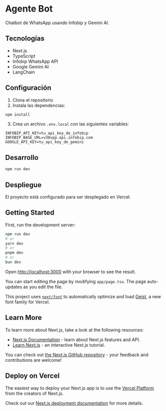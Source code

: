 # Agente Bot

Chatbot de WhatsApp usando Infobip y Gemini AI.

## Tecnologías
- Next.js
- TypeScript
- Infobip WhatsApp API
- Google Gemini AI
- LangChain

## Configuración
1. Clona el repositorio
2. Instala las dependencias:
```bash
npm install
```
3. Crea un archivo `.env.local` con las siguientes variables:
```
INFOBIP_API_KEY=tu_api_key_de_infobip
INFOBIP_BASE_URL=v38vpp.api.infobip.com
GOOGLE_API_KEY=tu_api_key_de_gemini
```

## Desarrollo
```bash
npm run dev
```

## Despliegue
El proyecto está configurado para ser desplegado en Vercel.

## Getting Started

First, run the development server:

```bash
npm run dev
# or
yarn dev
# or
pnpm dev
# or
bun dev
```

Open [http://localhost:3000](http://localhost:3000) with your browser to see the result.

You can start editing the page by modifying `app/page.tsx`. The page auto-updates as you edit the file.

This project uses [`next/font`](https://nextjs.org/docs/app/building-your-application/optimizing/fonts) to automatically optimize and load [Geist](https://vercel.com/font), a new font family for Vercel.

## Learn More

To learn more about Next.js, take a look at the following resources:

- [Next.js Documentation](https://nextjs.org/docs) - learn about Next.js features and API.
- [Learn Next.js](https://nextjs.org/learn) - an interactive Next.js tutorial.

You can check out [the Next.js GitHub repository](https://github.com/vercel/next.js) - your feedback and contributions are welcome!

## Deploy on Vercel

The easiest way to deploy your Next.js app is to use the [Vercel Platform](https://vercel.com/new?utm_medium=default-template&filter=next.js&utm_source=create-next-app&utm_campaign=create-next-app-readme) from the creators of Next.js.

Check out our [Next.js deployment documentation](https://nextjs.org/docs/app/building-your-application/deploying) for more details.
